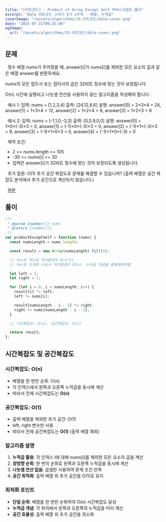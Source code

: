 ```yaml
---
title: "[리트코드] - Product of Array Except Self 자바스크립트 풀이"
excerpt: "Dale 리트코드 스터디 5기 2주차 - 배열, 누적곱"
coverImage: "/assets/algorithms/JS-리트코드/dale-cover.png"
date: "2025-07-31T09:25:00"
ogImage:
  url: "/assets/algorithms/JS-리트코드/dale-cover.png"
---
```


## 문제

&nbsp;
정수 배열 nums가 주어졌을 때, answer[i]가 nums[i]를 제외한 모든 요소의 곱과 같은 배열 answer를 반환하세요.

nums의 모든 접두사 또는 접미사의 곱은 32비트 정수에 맞는 것이 보장됩니다.

O(n) 시간에 실행되고 나눗셈 연산을 사용하지 않는 알고리즘을 작성해야 합니다.

&nbsp;
예시 1:
입력: nums = [1,2,3,4]
출력: [24,12,8,6]
설명: answer[0] = 2×3×4 = 24, answer[1] = 1×3×4 = 12, answer[2] = 1×2×4 = 8, answer[3] = 1×2×3 = 6

&nbsp;
예시 2:
입력: nums = [-1,1,0,-3,3]
출력: [0,0,9,0,0]
설명: answer[0] = 1×0×(-3)×3 = 0, answer[1] = (-1)×0×(-3)×3 = 0, answer[2] = (-1)×1×(-3)×3 = 9, answer[3] = (-1)×1×0×3 = 0, answer[4] = (-1)×1×0×(-3) = 0

&nbsp;
제약 조건:

- 2 <= nums.length <= 105
- -30 <= nums[i] <= 30
- 입력은 answer[i]가 32비트 정수에 맞는 것이 보장되도록 생성됩니다.

&nbsp;
추가 질문: O(1) 추가 공간 복잡도로 문제를 해결할 수 있습니까? (출력 배열은 공간 복잡도 분석에서 추가 공간으로 계산되지 않습니다.)

&nbsp;
[원문](https://leetcode.com/problems/product-of-array-except-self/description/)

## 풀이

```javascript
/**
 * @param {number[]} nums
 * @return {number[]}
 */
var productExceptSelf = function (nums) {
  const numsLength = nums.length;

  const result = new Array(numsLength).fill(1);

  // for문 하나로 처리할경우 O(n^2).
  // for문 두개로 나눠서 처리할경우 O(n). 누적곱 개념을 활용해줘야함

  let left = 1;
  let right = 1;

  for (let i = 0; i < numsLength; i++) {
    result[i] *= left;
    left *= nums[i];

    result[numsLength - i - 1] *= right;
    right *= nums[numsLength - i - 1];
  }

  // 시간복잡도: O(n), 공간복잡도: O(1)

  return result;
};
```

## 시간복잡도 및 공간복잡도

### 시간복잡도: O(n)

- 배열을 한 번만 순회: O(n)
- 각 인덱스에서 왼쪽과 오른쪽 누적곱을 동시에 계산
- 따라서 전체 시간복잡도는 **O(n)**

### 공간복잡도: O(1)

- 출력 배열을 제외한 추가 공간: O(1)
- left, right 변수만 사용
- 따라서 전체 공간복잡도는 **O(1)** (출력 배열 제외)

### 알고리즘 설명

1. **누적곱 활용**: 각 인덱스 i에 대해 nums[i]를 제외한 모든 요소의 곱을 계산
2. **양방향 순회**: 한 번의 순회로 왼쪽과 오른쪽 누적곱을 동시에 계산
3. **나눗셈 연산 없음**: 곱셈만 사용하여 문제 조건 만족
4. **공간 최적화**: 출력 배열 외 추가 공간을 O(1)로 유지

### 최적화 포인트

- **단일 순회**: 배열을 한 번만 순회하여 O(n) 시간복잡도 달성
- **누적곱 개념**: 각 위치에서 왼쪽과 오른쪽의 누적곱을 미리 계산
- **공간 효율성**: 출력 배열 외 추가 공간을 최소화
